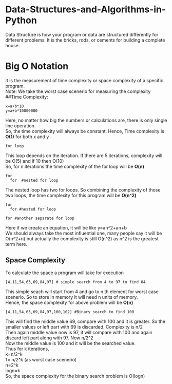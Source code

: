 # Data-Structures-and-Algorithms-in-Python
Data Structure is how your program or data are structured differently for different problems. It is the bricks, rods, or cements for building a complete house. 

# Big O Notation
It is the measurement of time complexity or space complexity of a specific program.  
Note: We take the worst case scenerio for measuring the complexity  
##Time Complexity:
```
x=a+b*10
y=a+b*10000000
```
Here, no matter how big the numbers or calculations are, there is only single line operation.  
So, the time complexity will always be constant. Hence, Time complexity is  **O(1)** for both x and y  

```
for loop
```
This loop depends on the iteration. If there are 5 iterations, complexity will be O(5) and if 10 then O(10)  
So, for n iterations the time complexity of the for loop will be **O(n)**  

```
for
  for  #nested for loop
```
The nested loop has two for loops. So combining the complexity of those two loops, the time complexity for this program will be **O(n^2)**

```
for
  for #nested for loop

for #another separate for loop
```
Here if we create an equation, it will be like y=an^2+an+b  
We should always take the most influential one, many people say it will be O(n^2+n) but actually the complexity is still O(n^2) as n^2 is the greatest term here.

## Space Complexity
To calculate the space a program will take for execution

```
[4,11,54,63,69,84,97] # simple search from 4 to 97 to find 84
```
This simple seach will start from 4 and go to n th element for worst case scenerio. So to store in memory it will need n units of memory.   
Hence, the space complexity for above problem will be **O(n)**

```
[4,11,54,63,69,84,97,100,102] #Binary search to find 100
```
This will find the middle value 69, compare with 100 and it is greater. So the smaller values or left part with 69 is discarded. Complexity is n/2  
Then again middle value now is 97, it will compare with 100 and again discard left part along with 97. Now n/2^2  
Now the middle value is 100 and it will be the searched value.   
Thus for k iterations,   
k=n/2^k  
1= n/2^k (as worst case scenerio)  
n=2^k  
logn=k  
So, the space complexity for the binary search problem is O(logn)  















